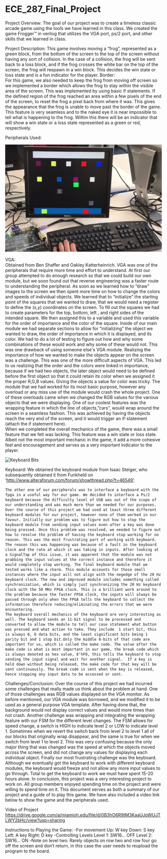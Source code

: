 # ECE_287_Final_Project
Project Overview:
	The goal of our project was to create a timeless classic arcade game using the tools we have learned in this class. We created the game Frogger™ in verilog that utilizes the VGA port,  ps/2 port, and other skills that we learned in class.

Project Description:
	This game involves moving a “frog”, represented as a green block, from the bottom of the screen to the top of the screen without having any sort of collision. In the case of a collision, the frog will be sent back to a loss block, and if the frog crosses the white bar on the top of the screen, the frog will respawn in a win block. This decides the win state or loss state and is a fun indicator for the player.
Border:  
	For this game, we also needed to keep the frog from moving off screen so we implemented a border which allows the frog to stay within the visible area of the screen. This was implemented by using basic if statements. If the defined region of the frog reached an area within a few pixels of the end of the screen, to reset the frog a pixel back from where it was. This gives the appearance that the frog is unable to move past the border of the game. This feature is very seamless and to the naked eye it is near impossible to tell what is happening to the frog. Within this there will be an indicator that will show a win state or a loss state represented as a green or red, respectively.	


Peripherals Used:








![test](https://github.com/parthbarca08/ECE_287_Final_Project/blob/master/Pic_correct.jpg)







VGA:  
	Obtained from Ben Shaffer and Oakley Katterheinrich.
	VGA was one of the peripherals that require more time and effort to understand. At first our group attempted to do enough research so that we could build our own module, but we soon found out that reverse engineering was a faster route to understanding the peripheral. As soon as we learned how to “draw” images to the screen we then spent more time on how to change the colors and speeds of individual objects. We learned that to “initialize” the starting point of the squares that we wanted to draw, that we would need a register to define the (x,y) coordinates on the screen. To fill out the squares we had to create parameters for the top, bottom, left , and right sides of the intended square. We then assigned this to a variable and used this variable for the order of importance and the color of the square. Inside of our main module we had separate sections to allow for “initializing” the object we wanted to draw, the order of importance in which it is displayed, and its color. We had to do a lot of testing to figure out how and why some combinations of these would work and why some of these would not. This was one drawback of using someone else's VGA module. Realizing the importance of how we wanted to make the objects appear on the screen was a challenge. This was one of the more difficult aspects of VGA.  This led to us realizing that the order and the colors were linked in importance, because if we had two objects, the later object would need to be defined before the first object so that it could retain its color when we assigned it the proper R,G,B values. Giving the objects a value for color was tricky. The module that we had worked for its most basic purpose, however any overload or any miss use of the module would crash the whole project. One of these overloads came when we changed the RGB values for the various objects that we were displaying. 
	One of our coolest features was the wrapping feature in which the line of objects,”cars”, would wrap around the screen in a seamless fashion. This was achieved by having the objects reach the very end of the screen, and it would trigger an if-statement (attach the if statement here).   
	When we completed the overall mechanics of the game, there was a small feature that we felt was lacking. This feature was a win state or loss state. Albeit not the most important mechanic in the game, it add a more cohesive feel and encouragement and serves as a very important indicator to the player.




![Keyboard Bits](https://cdn.instructables.com/ORIG/F66/QZKD/IHI3N2NP/F66QZKDIHI3N2NP.jpg)




Keyboard:
	We obtained the keyboard module from Isaac Steiger, who subsequently obtained it from Funkheld on ‘http://www.alteraforum.com/forum/showthread.php?t=46549’.

	The other one of our peripherals was to interface a keyboard with the fpga in a useful way for our game. We decided to interface a Ps/2 keyboard because the difficulty level of USB was out of the scope of our understanding and was much more than we needed for our purposes. Over the course of this project we had used at least three different keyboard modules for our project, however none of them worked in our favour. Initially our problem was to figure out how to stop the keyboard module from sending input values even after a key was done being pressed. Once this problem was resolved, we needed to figure out how to resolve the problem of having the keyboard stop working for no reason. This was the most frustrating part of working with keyboard. The reason this was happening was because of a fault in the keyboard clock and the rate at which it was taking in inputs. After looking at a SignalTap of this issue, it was apparent that the module was not grabbing the input values at the correct instance and therefore it would completely stop working. The final keyboard module that we tested works like a charm. This module accounts for those small instances where the input will not align with the negedge of the 20 Hz keyboard clock. The new and improved module includes something called synchronization, which is simply just synchronizing the 20 Hz keyboard clock with the 50 MHz FPGA clock. This is a brilliant work around to the problem because the faster FPGA clock, the inputs will always be passed through only when the FPGA tells the keyboard to collect the information therefore reducing/eliminating the errors that we were encountering. 
	The keyboard overall mechanics of the keyboard are very interesting as well. The keyboard sends an 11-bit signal to be processed and converted to allow the module to tell our case statement what button was pressed and what action to take. They include  1 start bit, this is always 0, 8 data bits, and the least significant bits being 1 parity bit and 1 stop bit.Only the middle 8-bits of that code are important for us, which is called the make code. The value after the make code is what is most important in our game, the break code which is always denoted as hex value, 8’hF0, this tells the keyboard to stop sending the input signal and wait for another signal.  If a key is held down without being released, the make code for that key will be sent continuously. The break code is sent when the key is released, hence stopping any input data to be accessed or sent. 

Challenges/Conclusion:
	Over the course of this project we had incurred some challenges that really made us think about the problem at hand. One of those challenges was RGB values displayed on the VGA monitor. As before mentioned, our VGA module was borrowed, and we modified it to be used as a general purpose VGA template. After having done that, the background would not display correct values and would more times than not crash.
	Another challenge was wrapping and integrating the wrapping feature with our FSM for the different level changes. The FSM allows for speed change, a switch is HIGH to indicate level 2 or LOW to indicate level 1. Sometimes when we revert the switch back from level 2 to level 1 all of our blocks that originally wrap disappear, and the same is true for when we switch from level 1 to level 2. This was very confusing because the only major thing that was changed was the speed at which the objects moved across the screen, and did not change any values for displaying each individual object. 
	Finally our most frustrating challenge was the keyboard. Although we eventually got the keyboard to work with different keyboard modules, the keyboard would freeze and not allow any more input values to go through. Total to get the keyboard to work we must have spent  15-20 hours alone.
	In conclusion, this project was a very interesting project to work on. All group members enjoyed spending time on the project and were willing to spend time on it. This document serves as both a summary of our project and a guide of to play this game. We have also included a video link below to show the game and the peripherals used.
	
Video of Project
https://drive.google.com/a/miamioh.edu/file/d/0B3hO6R9tM3KaaUJpWUJTLWY2bHc/view?usp=sharing

Instructions to Playing the Game:
-For movement
	Up: W key
	Down: S key
	Left: A key
	Right: D key
-Controlling Levels
	Level 1: SW16... OFF
	Level 2: SW16... ON
-Note on level two: Rarely objects on row two and row four go off the screen and don’t return, in this case the user needs to reupload the program to the board.

